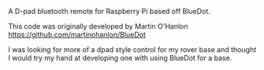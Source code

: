 A D-pad bluetooth remote for Raspberry Pi based off BlueDot.

This code was originally developed by Martin O'Hanlon
https://github.com/martinohanlon/BlueDot

I was looking for more of a dpad style control for my rover base and thought
I would try my hand at developing one with using BlueDot for a base.